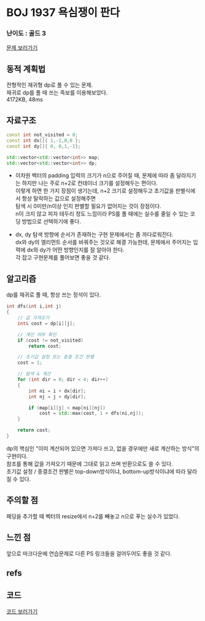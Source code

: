 # BOJ 1937 욕심쟁이 판다  
 
### 난이도 : 골드 3
[문제 보러가기](https://www.acmicpc.net/problem/1937)
  
## 동적 계획법
전형적인 재귀형 dp로 풀 수 있는 문제.  
재귀로 dp를 풀 때 쓰는 족보를 이용해보았다.  
4172KB,	48ms


## 자료구조
```c++
const int not_visited = 0;
const int dx[]{ 1,-1,0,0 };
const int dy[]{ 0, 0,1,-1};

std::vector<std::vector<int>> map;
std::vector<std::vector<int>> dp;
```
- 이차원 벡터의 padding
입력의 크기가 n으로 주어질 때, 문제에 따라 좀 달라지기는 하지만 나는 주로 n+2로 컨테이너 크기를 설정해두는 편이다.  
이렇게 하면 한 가지 장점이 생기는데, n+2 크기로 설정해두고 초기값을 판별식에서 항상 탈락하는 값으로 설정해주면  
탐색 시 0미만/n이상 인지 판별할 필요가 없어지는 것이 장점이다.  
n이 크지 않고 피자 테두리 정도 느낌이라 PS를 풀 때에는 실수를 줄일 수 있는 코딩 방법으로 선택하기에 좋다.

- dx, dy
탐색 방향에 순서가 존재하는 구현 문제에서는 좀 까다로워진다.  
dx와 dy의 엘리먼트 순서를 바꿔주는 것오로 해결 가능한데, 문제에서 주어지는 입력에 dx와 dy가 어떤 방향인지를 잘 알아야 한다.  
각 잡고 구현문제를 풀어보면 좋을 것 같다.  

## 알고리즘
dp를 재귀로 풀 때, 항상 쓰는 정석이 있다.


```c++
int dfs(int i,int j) 
{
	// 값 가져오기
	int& cost = dp[i][j];

	// 계산 여부 확인
	if (cost != not_visited)
		return cost;

	// 초기값 설정 또는 종결 조건 판별
	cost = 1;

	// 탐색 & 계산
	for (int dir = 0; dir < 4; dir++)
	{
		int ni = i + dx[dir];
		int nj = j + dy[dir];

		if (map[i][j] < map[ni][nj])
			cost = std::max(cost, 1 + dfs(ni,nj));
	}

	return cost;
}
```
dp의 핵심인 "이미 계산되어 있으면 가져다 쓰고, 없을 경우에만 새로 계산하는 방식"의 구현이다.  
참조를 통해 값을 가져오기 때문에 그대로 읽고 쓰며 반환으로도 쓸 수 있다.  
초기값 설정 / 종결조건 판별은 top-down방식이냐, bottom-up방식이냐에 따라 달라질 수 있다.  

## 주의할 점
패딩을 추가할 때 벡터의 resize에서 n+2를 빼놓고 n으로 푸는 실수가 있었다.

## 느낀 점
앞으로 마크다운에 연습문제로 다른 PS 링크들을 걸어두어도 좋을 것 같다.

## refs

## 코드
[코드 보러가기](../source/boj1937.cpp)